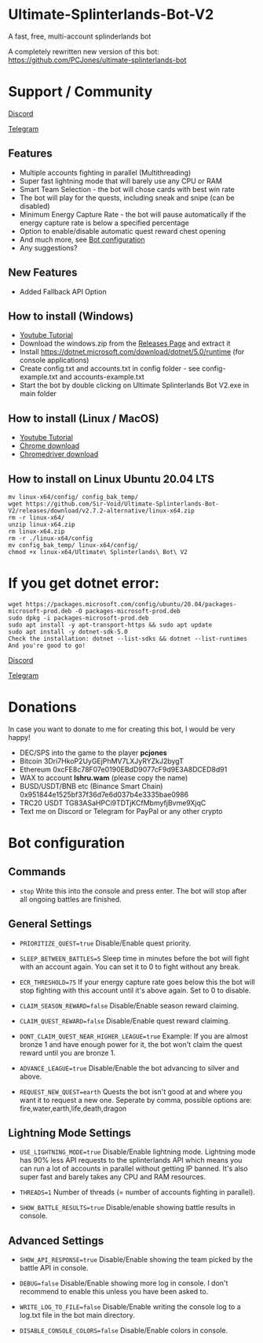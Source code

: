 # Ultimate-Splinterlands-Bot-V2
A fast, free, multi-account splinderlands bot

A completely rewritten new version of this bot: https://github.com/PCJones/ultimate-splinterlands-bot

# Support / Community

[Discord](https://discord.gg/hwSr7KNGs9)

[Telegram](https://t.me/ultimatesplinterlandsbot) 

## Features
- Multiple accounts fighting in parallel (Multithreading)
- Super fast lightning mode that will barely use any CPU or RAM
- Smart Team Selection - the bot will chose cards with best win rate
- The bot will play for the quests, including sneak and snipe (can be disabled)
- Minimum Energy Capture Rate - the bot will pause automatically if the energy capture rate is below a specified percentage
- Option to enable/disable automatic quest reward chest opening
- And much more, see [Bot configuration](https://github.com/PCJones/Ultimate-Splinterlands-Bot-V2/blob/master/README.md#bot-configuration)
- Any suggestions?

## New Features
- Added Fallback API Option

## How to install (Windows)
- [Youtube Tutorial](https://www.youtube.com/watch?v=wVHL94ZH5r8)
- Download the windows.zip from the [Releases Page](https://github.com/PCJones/Ultimate-Splinterlands-Bot-V2/releases) and extract it
- Install https://dotnet.microsoft.com/download/dotnet/5.0/runtime (for console applications)
- Create config.txt and accounts.txt in config folder - see config-example.txt and accounts-example.txt
- Start the bot by double clicking on Ultimate Splinterlands Bot V2.exe in main folder

## How to install (Linux / MacOS)
- [Youtube Tutorial](https://www.youtube.com/watch?v=kTS0FdAei7c)
- [Chrome download](https://dl.google.com/linux/direct/google-chrome-stable_current_amd64.deb)
- [Chromedriver download](https://chromedriver.chromium.org/downloads)

## How to install on Linux Ubuntu 20.04 LTS
```
mv linux-x64/config/ config_bak_temp/
wget https://github.com/Sir-Void/Ultimate-Splinterlands-Bot-V2/releases/download/v2.7.2-alternative/linux-x64.zip
rm -r linux-x64/
unzip linux-x64.zip
rm linux-x64.zip
rm -r ./linux-x64/config
mv config_bak_temp/ linux-x64/config/
chmod +x linux-x64/Ultimate\ Splinterlands\ Bot\ V2
```
# If you get dotnet error:
```
wget https://packages.microsoft.com/config/ubuntu/20.04/packages-microsoft-prod.deb -O packages-microsoft-prod.deb
sudo dpkg -i packages-microsoft-prod.deb
sudo apt install -y apt-transport-https && sudo apt update
sudo apt install -y dotnet-sdk-5.0
Check the installation: dotnet --list-sdks && dotnet --list-runtimes
And you're good to go!
```
[Discord](https://discord.gg/hwSr7KNGs9)

[Telegram](https://t.me/ultimatesplinterlandsbot) 

# Donations

In case you want to donate to me for creating this bot, I would be very happy!

- DEC/SPS into the game to the player **pcjones** 
- Bitcoin 3Dri7HkoP2UyGEjPhMV7LXJyRYZkJ2bygT
- Ethereum 0xcFE8c78F07e0190EBdD9077cF9d9E3A8DCED8d91 
- WAX to account **lshru.wam** (please copy the name)
- BUSD/USDT/BNB etc (Binance Smart Chain) 0x951844e1525bf37f36d7e6d037b4e3335bae0986
- TRC20 USDT TG83ASaHPCi9TDTjKCfMbmyfjBvme9XjqC
- Text me on Discord or Telegram for PayPal or any other crypto

# Bot configuration
## Commands
- `stop` Write this into the console and press enter. The bot will stop after all ongoing battles are finished.

## General Settings

- `PRIORITIZE_QUEST=true` Disable/Enable quest priority.

- `SLEEP_BETWEEN_BATTLES=5` Sleep time in minutes before the bot will fight with an account again. You can set it to 0 to fight without any break.

- `ECR_THRESHOLD=75` If your energy capture rate goes below this the bot will stop fighting with this account until it's above again. Set to 0 to disable.

- `CLAIM_SEASON_REWARD=false` Disable/Enable season reward claiming.

- `CLAIM_QUEST_REWARD=false` Disable/Enable quest reward claiming.

- `DONT_CLAIM_QUEST_NEAR_HIGHER_LEAGUE=true` Example: If you are almost bronze 1 and have enough power for it, the bot won't claim the quest reward until you are bronze 1.

- `ADVANCE_LEAGUE=true` Disable/Enable the bot advancing to silver and above.

- `REQUEST_NEW_QUEST=earth` Quests the bot isn't good at and where you want it to request a new one. Seperate by comma, possible options are: fire,water,earth,life,death,dragon

## Lightning Mode Settings

- `USE_LIGHTNING_MODE=true` Disable/Enable lightning mode. Lightning mode has 90% less API requests to the splinterlands API which means you can run a lot of accounts in parallel without getting IP banned. It's also super fast and barely takes any CPU and RAM resources.

- `THREADS=1` Number of threads (= number of accounts fighting in parallel).

- `SHOW_BATTLE_RESULTS=true` Disable/enable showing battle results in console.

## Advanced Settings
- `SHOW_API_RESPONSE=true` Disable/Enable showing the team picked by the battle API in console.

- `DEBUG=false` Disable/Enable showing more log in console. I don't recommend to enable this unless you have been asked to.

- `WRITE_LOG_TO_FILE=false` Disable/Enable writing the console log to a log.txt file in the bot main directory.

- `DISABLE_CONSOLE_COLORS=false` Disable/Enable colors in console.
